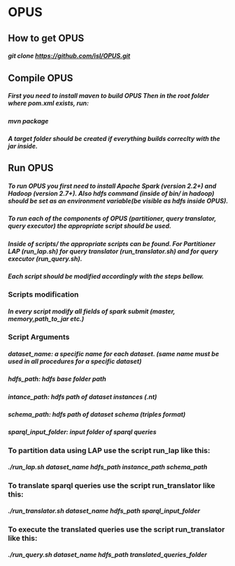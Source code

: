 # OPUS

## How to get OPUS
##### git clone https://github.com/isl/OPUS.git

## Compile OPUS
##### First you need to install maven to build OPUS Then in the root folder where pom.xml exists, run:
##### mvn package
##### A target folder should be created if everything builds correclty with the jar inside.

## Run OPUS
##### To run OPUS you first need to install Apache Spark (version 2.2+) and Hadoop (version 2.7+). Also hdfs command (inside of bin/ in hadoop) should be set as an environment variable(be visible as hdfs inside OPUS).
##### To run each of the components of OPUS (partitioner, query translator, query executor) the appropriate script should be used.
##### Inside of scripts/ the appropriate scripts can be found. For Partitioner LAP (run_lap.sh) for query translator (run_translator.sh) and for query executor (run_query.sh).
##### Each script should be modified accordingly with the steps bellow.

### Scripts modification
##### In every script modify all fields of spark submit (master, memory,path_to_jar etc.)

### Script Arguments

##### **dataset_name:** a specific name for each dataset. (same name must be used in all procedures for a specific dataset)

##### **hdfs_path:** hdfs base folder path

##### **intance_path:** hdfs path of dataset instances (.nt)

##### **schema_path:** hdfs path of dataset schema (triples format)

##### **sparql_input_folder:** input folder of sparql queries

### To partition data using LAP use the script run_lap like this:
##### ./run_lap.sh dataset_name hdfs_path instance_path schema_path

### To translate sparql queries use the script run_translator like this:
##### ./run_translator.sh dataset_name hdfs_path sparql_input_folder

### To execute the translated queries use the script run_translator like this:
##### ./run_query.sh  dataset_name hdfs_path translated_queries_folder
